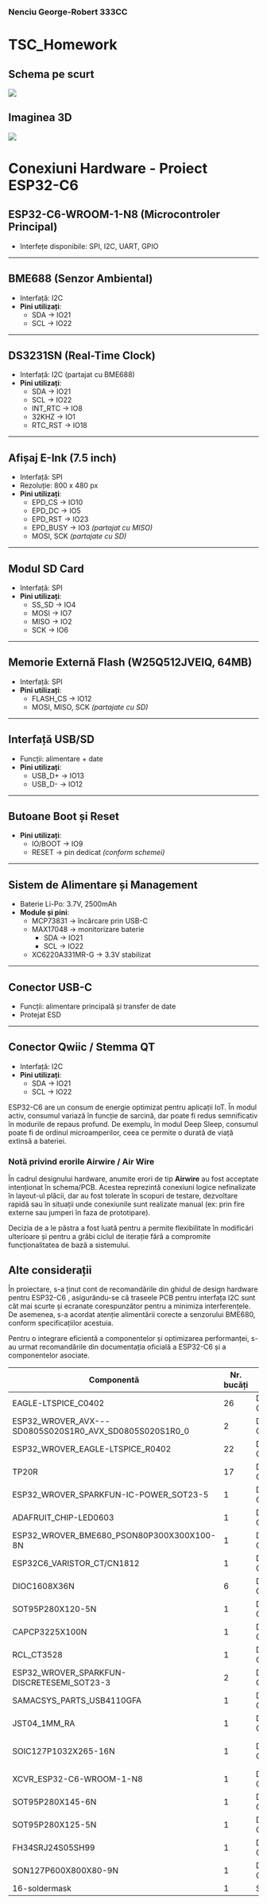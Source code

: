 ### Nenciu George-Robert 333CC


# TSC_Homework
## Schema pe scurt
<img src="https://github.com/robertnen/TSC_Homework/blob/main/Images/schema.svg">
<br>

## Imaginea 3D 
<img src="./Images/screen_reader.png">
<br>

# Conexiuni Hardware - Proiect ESP32-C6

## ESP32-C6-WROOM-1-N8 (Microcontroler Principal)
- Interfețe disponibile: SPI, I2C, UART, GPIO

---

## BME688 (Senzor Ambiental)
- Interfață: I2C  
- **Pini utilizați**:  
  - SDA → IO21  
  - SCL → IO22

---

## DS3231SN (Real-Time Clock)
- Interfață: I2C (partajat cu BME688)  
- **Pini utilizați**:  
  - SDA → IO21  
  - SCL → IO22  
  - INT_RTC → IO8  
  - 32KHZ → IO1  
  - RTC_RST → IO18

---

## Afișaj E-Ink (7.5 inch)
- Interfață: SPI  
- Rezoluție: 800 x 480 px  
- **Pini utilizați**:  
  - EPD_CS → IO10  
  - EPD_DC → IO5  
  - EPD_RST → IO23  
  - EPD_BUSY → IO3 *(partajat cu MISO)*  
  - MOSI, SCK *(partajate cu SD)*

---

## Modul SD Card
- Interfață: SPI  
- **Pini utilizați**:  
  - SS_SD → IO4  
  - MOSI → IO7  
  - MISO → IO2  
  - SCK → IO6

---

## Memorie Externă Flash (W25Q512JVEIQ, 64MB)
- Interfață: SPI  
- **Pini utilizați**:  
  - FLASH_CS → IO12  
  - MOSI, MISO, SCK *(partajate cu SD)*

---

## Interfață USB/SD
- Funcții: alimentare + date  
- **Pini utilizați**:  
  - USB_D+ → IO13  
  - USB_D- → IO12

---

## Butoane Boot și Reset
- **Pini utilizați**:  
  - IO/BOOT → IO9  
  - RESET → pin dedicat *(conform schemei)*

---

## Sistem de Alimentare și Management
- Baterie Li-Po: 3.7V, 2500mAh  
- **Module și pini**:
  - MCP73831 → încărcare prin USB-C  
  - MAX17048 → monitorizare baterie  
    - SDA → IO21  
    - SCL → IO22  
  - XC6220A331MR-G → 3.3V stabilizat

---

## Conector USB-C
- Funcții: alimentare principală și transfer de date  
- Protejat ESD

---

## Conector Qwiic / Stemma QT
- Interfață: I2C  
- **Pini utilizați**:
  - SDA → IO21  
  - SCL → IO22


<p>ESP32-C6 are un consum de energie optimizat pentru aplicații IoT. În modul activ, consumul variază în funcție de sarcină, dar poate fi redus semnificativ în modurile de repaus profund. De exemplu, în modul Deep Sleep, consumul poate fi de ordinul microamperilor, ceea ce permite o durată de viață extinsă a bateriei.</p>

### Notă privind erorile Airwire / Air Wire

În cadrul designului hardware, anumite erori de tip **Airwire** au fost acceptate intenționat în schema/PCB. Acestea reprezintă conexiuni logice nefinalizate în layout-ul plăcii, dar au fost tolerate în scopuri de testare, dezvoltare rapidă sau în situații unde conexiunile sunt realizate manual (ex: prin fire externe sau jumperi în faza de prototipare). 

Decizia de a le păstra a fost luată pentru a permite flexibilitate în modificări ulterioare și pentru a grăbi ciclul de iterație fără a compromite funcționalitatea de bază a sistemului.

## Alte considerații

<p>În proiectare, s-a ținut cont de recomandările din ghidul de design hardware pentru ESP32-C6 , asigurându-se că traseele PCB pentru interfața I2C sunt cât mai scurte și ecranate corespunzător pentru a minimiza interferențele. De asemenea, s-a acordat atenție alimentării corecte a senzorului BME680, conform specificațiilor acestuia.​

Pentru o integrare eficientă a componentelor și optimizarea performanței, s-au urmat recomandările din documentația oficială a ESP32-C6 și a componentelor asociate.</p>

| Componentă | Nr. bucăți | Nume material | Link către datasheet |
|---|---|---|---|
| EAGLE-LTSPICE_C0402 | 26 | Discrete Component | https://eu.mouser.com/datasheet/2/447/KEM_C1023_X7R_AUTO_SMD-3316698.pdf |
| ESP32_WROVER_AVX---SD0805S020S1R0_AVX_SD0805S020S1R0_0 | 2 | Discrete Component | https://eu.mouser.com/datasheet/2/40/AutoMLCCKAM-3216307.pdf |
| ESP32_WROVER_EAGLE-LTSPICE_R0402 | 22 | Discrete Component | https://eu.mouser.com/datasheet/2/54/cr-1858361.pdf |
| TP20R | 17 | Discrete Component | https://www.koaspeer.com/pdfs/RN73R.pdf |
| ESP32_WROVER_SPARKFUN-IC-POWER_SOT23-5 | 1 | Discrete Component | https://eu.mouser.com/datasheet/2/891/Espressif_Systems_ESP32_WROVER_E_L_0-3049094.pdf |
| ADAFRUIT_CHIP-LED0603 | 1 | Discrete Component | https://www.vishay.com/doc?82437 |
| ESP32_WROVER_BME680_PSON80P300X300X100-8N | 1 | Discrete Component | https://eu.mouser.com/datasheet/2/783/BST_BME680_DS001-1509608.pdf |
| ESP32C6_VARISTOR_CT/CN1812 | 1 | Discrete Component | https://product.tdk.com/system/files/dam/doc/product/protection/voltage/varistor_ctvs/data_sheet/75/db/ctvs_14/ct1210s14bautogx1.pdf |
| DIOC1608X36N | 6 | Discrete Component | https://eu.mouser.com/datasheet/2/802/1703143356438-3483895.pdf |
| SOT95P280X120-5N | 1 | Discrete Component | https://www.onsemi.com/PowerSolutions/product.do?id=MC74VHC1GT32P5T5G |
| CAPCP3225X100N | 1 | Discrete Component | https://eu.mouser.com/datasheet/2/18/2/CAP_CACFSBA1-3557832.pdf |
| RCL_CT3528 | 1 | Discrete Component | https://www.vishay.com/doc?20046 |
| ESP32_WROVER_SPARKFUN-DISCRETESEMI_SOT23-3 | 2 | Discrete Component | https://eu.mouser.com/datasheet/2/891/Espressif_Systems_ESP32_WROVER_E_L_0-3049094.pdf |
| SAMACSYS_PARTS_USB4110GFA | 1 | Discrete Component | https://eu.mouser.com/datasheet/2/837/GCT_USB4120-3159195.pdf |
| JST04_1MM_RA | 1 | Discrete Component | https://eu.mouser.com/datasheet/2/564/eCPT-3475515.pdf |
| SOIC127P1032X265-16N | 1 | Discrete Component | https://www.ti.com/lit/ug/sbou289/sbou289.pdf?ts=1664458800011&ref_url=https%253A%252F%252Fwww.ti.com%252Ftool%252FSURFACE-MOUNT-ADAPTER-EVM%253FkeyMatch%253D%2526tisearch%253Dsearch-everything%2526usecase%253Dhardware |
| XCVR_ESP32-C6-WROOM-1-N8 | 1 | Discrete Component | https://eu.mouser.com/datasheet/2/891/esp32_c6_datasheet_en-3304070.pdf |
| SOT95P280X145-6N | 1 | Discrete Component | https://eu.mouser.com/datasheet/2/414/DIV23-3532318.pdf |
| SOT95P280X125-5N | 1 | Discrete Component | https://eu.mouser.com/datasheet/2/414/DIV23-1551440.pdf |
| FH34SRJ24S05SH99 | 1 | Discrete Component | https://eu.mouser.com/datasheet/2/833/cherry_Rocker_SR_Round_EN-1275415.pdf |
| SON127P600X800X80-9N | 1 | Discrete Component | https://www.ti.com/lit/gpn/tps63710 |
| 16-soldermask | 1 | Steel | https://eu.mouser.com/datasheet/2/58/BPS-DAT-(BB3U)-Datasheet-1282462.pdf |
